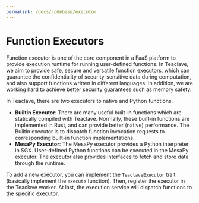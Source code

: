 ```yaml
---
permalink: /docs/codebase/executor
---
```


# Function Executors

Function executor is one of the core component in a FaaS platform to provide
execution runtime for running user-defined functions. In Teaclave, we aim to
provide safe, secure and versatile function executors, which can guarantee the
confidentiality of security-sensitive data during computation, and also support
functions written in different languages. In addition, we are working hard to
achieve better security guarantees such as memory safety.

In Teaclave, there are two executors to native and Python functions.
- **Builtin Executor**: There are many useful built-in functions which are statically
  compiled with Teaclave. Normally, these built-in functions are implemented in
  Rust, and can provide better (native) performance. The Builtin executor is to
  dispatch function invocation requests to corresponding built-in function
  implementations.
- **MesaPy Executor**: The MesaPy executor provides a Python interpreter in SGX.
  User-defined Python functions can be executed in the MesaPy executor. The
  executor also provides interfaces to fetch and store data through the runtime.

To add a new executor, you can implement the `TeaclaveExecutor` trait (basically
implement the `execute` function). Then, register the executor in the Teaclave
worker. At last, the execution service will dispatch functions to the specific
executor.
